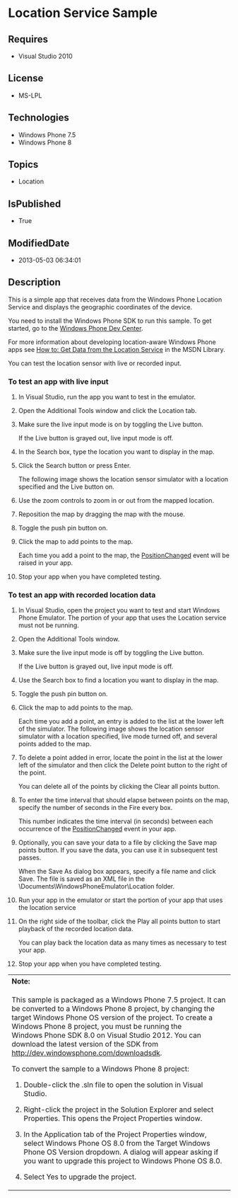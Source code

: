 # Location Service Sample
## Requires
* Visual Studio 2010
## License
* MS-LPL
## Technologies
* Windows Phone 7.5
* Windows Phone 8
## Topics
* Location
## IsPublished
* True
## ModifiedDate
* 2013-05-03 06:34:01
## Description

<div id="mainBody">
<p></p>
<div class="introduction">
<p>This is a simple app that receives data from the Windows&nbsp;Phone Location Service and displays the geographic coordinates of the device.</p>
<p>You need to install the Windows&nbsp;Phone&nbsp;SDK to run this sample. To get started, go to the
<a href="http://go.microsoft.com/fwlink/?LinkId=259204">Windows Phone Dev Center</a>.</p>
<p>For more information about developing location-aware Windows&nbsp;Phone apps see <a href="http://go.microsoft.com/fwlink/?LinkID=185887">
How to: Get Data from the Location Service</a> in the MSDN Library.</p>
<p>You can test the location sensor with live or recorded input. </p>
<h3 class="procedureSubHeading">To test an app with live input</h3>
<div class="subSection">
<ol>
<li>
<p>In Visual Studio, run the app you want to test in the emulator.</p>
</li><li>
<p>Open the <span class="ui">Additional Tools</span> window and click the <span class="ui">
Location</span> tab.</p>
</li><li>
<p>Make sure the live input mode is on by toggling the <span class="ui">Live</span> button.
</p>
<p>If the <span class="ui">Live</span> button is grayed out, live input mode is off.</p>
</li><li>
<p>In the <span class="ui">Search</span> box, type the location you want to display in the map.</p>
</li><li>
<p>Click the <span class="ui">Search</span> button or press Enter. </p>
<p>The following image shows the location sensor simulator with a location specified and the
<span class="ui">Live</span> button on.</p>
</li><li>
<p>Use the zoom controls to zoom in or out from the mapped location.</p>
</li><li>
<p>Reposition the map by dragging the map with the mouse.</p>
</li><li>
<p>Toggle the push pin button on.</p>
</li><li>
<p>Click the map to add points to the map. </p>
<p>Each time you add a point to the map, the <a href="http://msdn.microsoft.com/en-us/library/windowsphone/develop/system.device.location.geocoordinatewatcher.positionchanged(v=vs.105).aspx">
PositionChanged</a> event will be raised in your app.</p>
</li><li>
<p>Stop your app when you have completed testing.</p>
</li></ol>
</div>
<h3 class="procedureSubHeading">To test an app with recorded location data</h3>
<div class="subSection">
<ol>
<li>
<p>In Visual Studio, open the project you want to test and start Windows Phone Emulator. The portion of your app that uses the Location service must not be running.</p>
</li><li>
<p>Open the <span class="ui">Additional Tools</span> window.</p>
</li><li>
<p>Make sure the live input mode is off by toggling the <span class="ui">Live</span> button.
</p>
<p>If the <span class="ui">Live</span> button is grayed out, live input mode is off.</p>
</li><li>
<p>Use the <span class="ui">Search</span> box to find a location you want to display in the map.</p>
</li><li>
<p>Toggle the push pin button on.</p>
</li><li>
<p>Click the map to add points to the map. </p>
<p>Each time you add a point, an entry is added to the list at the lower left of the simulator. The following image shows the location sensor simulator with a location specified, live mode turned off, and several points added to the map.</p>
</li><li>
<p>To delete a point added in error, locate the point in the list at the lower left of the simulator and then click the
<span class="ui">Delete point</span> button to the right of the point. </p>
<p>You can delete all of the points by clicking the <span class="ui">Clear all points</span> button.</p>
</li><li>
<p>To enter the time interval that should elapse between points on the map, specify the number of seconds in the
<span class="ui">Fire every</span> box.</p>
<p>This number indicates the time interval (in seconds) between each occurrence of the
<a href="http://msdn.microsoft.com/en-us/library/windowsphone/develop/system.device.location.geocoordinatewatcher.positionchanged(v=vs.105).aspx">
PositionChanged</a> event in your app. </p>
</li><li>
<p>Optionally, you can save your data to a file by clicking the <span class="ui">
Save map points</span> button. If you save the data, you can use it in subsequent test passes.</p>
<p>When the Save As dialog box appears, specify a file name and click <span class="ui">
Save</span>. The file is saved as an XML file in the \Documents\WindowsPhoneEmulator\Location folder.</p>
</li><li>
<p>Run your app in the emulator or start the portion of your app that uses the location service</p>
</li><li>
<p>On the right side of the toolbar, click the <span class="ui">Play all points</span> button to start playback of the recorded location data.</p>
<p>You can play back the location data as many times as necessary to test your app.</p>
</li><li>
<p>Stop your app when you have completed testing.</p>
</li></ol>
</div>
<div class="alert">
<table width="100%" cellspacing="0" cellpadding="0">
<tbody>
<tr>
<th align="left"><b>Note:</b> </th>
</tr>
<tr>
<td>
<p>This sample is packaged as a Windows&nbsp;Phone&nbsp;7.5 project. It can be converted to a Windows&nbsp;Phone&nbsp;8 project, by changing the target Windows Phone OS version of the project. To create a Windows&nbsp;Phone&nbsp;8 project, you must be running the Windows&nbsp;Phone&nbsp;SDK&nbsp;8.0 on
 Visual Studio 2012. You can download the latest version of the SDK from <a href="http://dev.windowsphone.com/downloadsdk">
http://dev.windowsphone.com/downloadsdk</a>.</p>
<p>To convert the sample to a Windows&nbsp;Phone&nbsp;8 project:</p>
<ol>
<li>
<p>Double-click the <span class="ui">.sln</span> file to open the solution in Visual Studio.</p>
</li><li>
<p>Right-click the project in the <span class="ui">Solution Explorer</span> and select
<span class="ui">Properties</span>. This opens the <span class="ui">Project Properties</span> window.</p>
</li><li>
<p>In the <span class="ui">Application</span> tab of the Project Properties window, select
<span class="ui">Windows Phone OS 8.0</span> from the <span class="ui">Target Windows Phone OS Version</span> dropdown. A dialog will appear asking if you want to upgrade this project to Windows Phone OS 8.0.</p>
</li><li>
<p>Select <span class="ui">Yes</span> to upgrade the project.</p>
</li></ol>
</td>
</tr>
</tbody>
</table>
</div>
</div>
</div>
